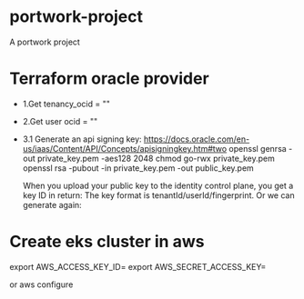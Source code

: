 # portwork-project
A portwork project

# Terraform oracle provider
- 1.Get tenancy_ocid = ""
- 2.Get user ocid = "" 
- 3.1 Generate an api signing key: https://docs.oracle.com/en-us/iaas/Content/API/Concepts/apisigningkey.htm#two
  openssl genrsa -out private_key.pem -aes128 2048
  chmod go-rwx private_key.pem
  openssl rsa -pubout -in private_key.pem -out public_key.pem

    When you upload your public key to the identity control plane, you get a key ID in return:
    The key format is tenantId/userId/fingerprint.
    Or we can generate again: 


# Create eks cluster in aws
export AWS_ACCESS_KEY_ID=
export AWS_SECRET_ACCESS_KEY=

or aws configure
